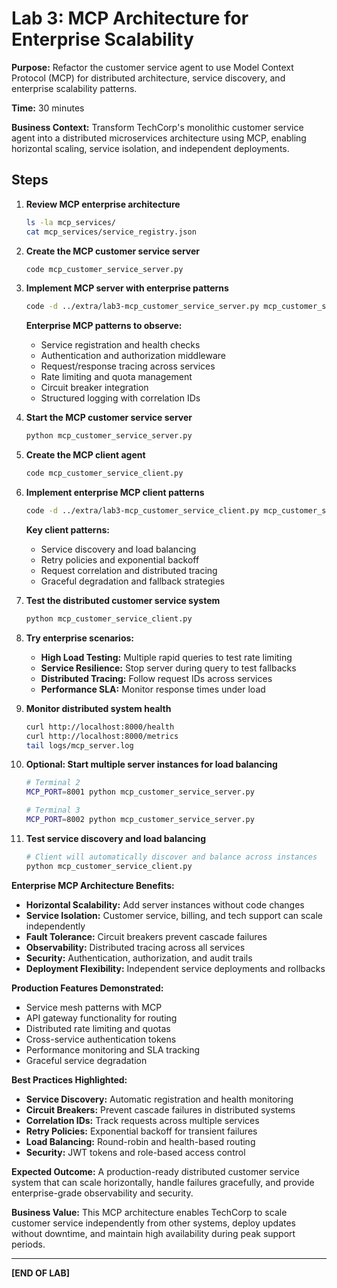 # Lab 3: MCP Architecture for Enterprise Scalability

**Purpose:** Refactor the customer service agent to use Model Context Protocol (MCP) for distributed architecture, service discovery, and enterprise scalability patterns.

**Time:** 30 minutes

**Business Context:** Transform TechCorp's monolithic customer service agent into a distributed microservices architecture using MCP, enabling horizontal scaling, service isolation, and independent deployments.

## Steps

1. **Review MCP enterprise architecture**
   ```bash
   ls -la mcp_services/
   cat mcp_services/service_registry.json
   ```

2. **Create the MCP customer service server**
   ```bash
   code mcp_customer_service_server.py
   ```

3. **Implement MCP server with enterprise patterns**
   ```bash
   code -d ../extra/lab3-mcp_customer_service_server.py mcp_customer_service_server.py
   ```
   **Enterprise MCP patterns to observe:**
   - Service registration and health checks
   - Authentication and authorization middleware
   - Request/response tracing across services
   - Rate limiting and quota management
   - Circuit breaker integration
   - Structured logging with correlation IDs

4. **Start the MCP customer service server**
   ```bash
   python mcp_customer_service_server.py
   ```

5. **Create the MCP client agent**
   ```bash
   code mcp_customer_service_client.py
   ```

6. **Implement enterprise MCP client patterns**
   ```bash
   code -d ../extra/lab3-mcp_customer_service_client.py mcp_customer_service_client.py
   ```
   **Key client patterns:**
   - Service discovery and load balancing
   - Retry policies and exponential backoff
   - Request correlation and distributed tracing
   - Graceful degradation and fallback strategies

7. **Test the distributed customer service system**
   ```bash
   python mcp_customer_service_client.py
   ```

8. **Try enterprise scenarios:**
   - **High Load Testing:** Multiple rapid queries to test rate limiting
   - **Service Resilience:** Stop server during query to test fallbacks
   - **Distributed Tracing:** Follow request IDs across services
   - **Performance SLA:** Monitor response times under load

9. **Monitor distributed system health**
   ```bash
   curl http://localhost:8000/health
   curl http://localhost:8000/metrics
   tail logs/mcp_server.log
   ```

10. **Optional: Start multiple server instances for load balancing**
    ```bash
    # Terminal 2
    MCP_PORT=8001 python mcp_customer_service_server.py
    
    # Terminal 3  
    MCP_PORT=8002 python mcp_customer_service_server.py
    ```

11. **Test service discovery and load balancing**
    ```bash
    # Client will automatically discover and balance across instances
    python mcp_customer_service_client.py
    ```

**Enterprise MCP Architecture Benefits:**
- **Horizontal Scalability:** Add server instances without code changes
- **Service Isolation:** Customer service, billing, and tech support can scale independently
- **Fault Tolerance:** Circuit breakers prevent cascade failures
- **Observability:** Distributed tracing across all services
- **Security:** Authentication, authorization, and audit trails
- **Deployment Flexibility:** Independent service deployments and rollbacks

**Production Features Demonstrated:**
- Service mesh patterns with MCP
- API gateway functionality for routing
- Distributed rate limiting and quotas
- Cross-service authentication tokens
- Performance monitoring and SLA tracking
- Graceful service degradation

**Best Practices Highlighted:**
- **Service Discovery:** Automatic registration and health monitoring
- **Circuit Breakers:** Prevent cascade failures in distributed systems
- **Correlation IDs:** Track requests across multiple services
- **Retry Policies:** Exponential backoff for transient failures
- **Load Balancing:** Round-robin and health-based routing
- **Security:** JWT tokens and role-based access control

**Expected Outcome:** A production-ready distributed customer service system that can scale horizontally, handle failures gracefully, and provide enterprise-grade observability and security.

**Business Value:** This MCP architecture enables TechCorp to scale customer service independently from other systems, deploy updates without downtime, and maintain high availability during peak support periods.

---
**[END OF LAB]**